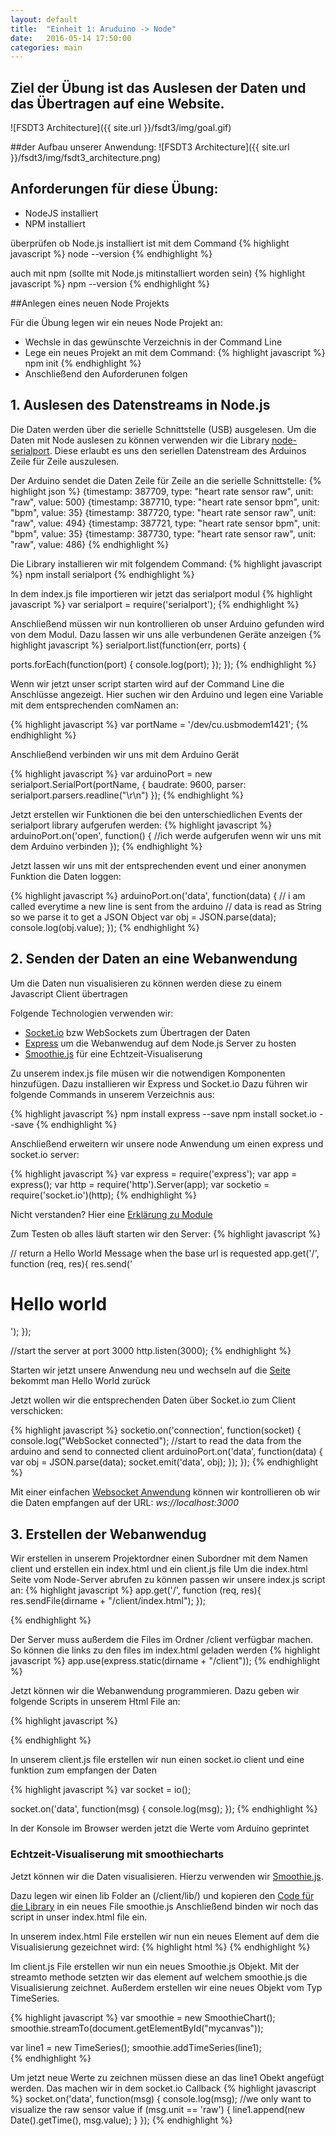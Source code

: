 ```yaml
---
layout: default
title:  "Einheit 1: Aruduino -> Node"
date:   2016-05-14 17:50:00
categories: main
---
```


## Ziel der Übung ist das Auslesen der Daten und das Übertragen auf eine Website.
![FSDT3 Architecture]({{ site.url }}/fsdt3/img/goal.gif)

##der Aufbau unserer Anwendung:
![FSDT3 Architecture]({{ site.url }}/fsdt3/img/fsdt3_architecture.png)


## Anforderungen für diese Übung:

* NodeJS installiert
* NPM installiert

überprüfen ob Node.js installiert ist mit dem Command
{% highlight javascript %}
  node --version
{% endhighlight %}  

auch mit npm (sollte mit Node.js mitinstalliert worden sein)
{% highlight javascript %}
  npm --version
{% endhighlight %}

##Anlegen eines neuen Node Projekts

Für die Übung legen wir ein neues Node Projekt an:

* Wechsle in das gewünschte Verzeichnis in der Command Line
* Lege ein neues Projekt an mit dem Command:
{% highlight javascript %}
  npm init
{% endhighlight %}
* Anschließend den Auforderunen folgen


## 1. Auslesen des Datenstreams in Node.js
Die Daten werden über die serielle Schnittstelle (USB) ausgelesen. Um die Daten mit Node auslesen zu können verwenden wir die Library [node-serialport]. Diese erlaubt es uns den seriellen Datenstream des Arduinos Zeile für Zeile auszulesen.

Der Arduino sendet die Daten Zeile für Zeile an die serielle Schnittstelle:
{% highlight json %}
{timestamp: 387709, type: "heart rate sensor raw", unit: "raw", value: 500}
{timestamp: 387710, type: "heart rate sensor bpm", unit: "bpm", value: 35}
{timestamp: 387720, type: "heart rate sensor raw", unit: "raw", value: 494}
{timestamp: 387721, type: "heart rate sensor bpm", unit: "bpm", value: 35}
{timestamp: 387730, type: "heart rate sensor raw", unit: "raw", value: 486}
{% endhighlight %}

Die Library installieren wir mit folgendem Command:
{% highlight javascript %}
  npm install serialport
{% endhighlight %}

In dem index.js file importieren wir jetzt das serialport modul
{% highlight javascript %}
  var serialport = require('serialport');
{% endhighlight %}

Anschließend müssen wir nun kontrollieren ob unser Arduino gefunden wird von dem Modul. Dazu lassen wir uns alle verbundenen Geräte anzeigen
{% highlight javascript %}
serialport.list(function(err, ports) {

  ports.forEach(function(port) {
      console.log(port);
  });
});
{% endhighlight %}

Wenn wir jetzt unser script starten wird auf der Command Line die Anschlüsse angezeigt.
Hier suchen wir den Arduino und legen eine Variable mit dem entsprechenden comNamen an:

{% highlight javascript %}
var portName = '/dev/cu.usbmodem1421';
{% endhighlight %}

Anschließend verbinden wir uns mit dem Arduino Gerät

{% highlight javascript %}
var arduinoPort = new serialport.SerialPort(portName, {
    baudrate: 9600,
    parser: serialport.parsers.readline("\r\n")
});
{% endhighlight %}

Jetzt erstellen wir Funktionen die bei den unterschiedlichen Events der serialport library aufgerufen werden:
{% highlight javascript %}
arduinoPort.on('open', function() {
  //ich werde aufgerufen wenn wir uns mit dem Arduino verbinden
});
{% endhighlight %}

Jetzt lassen wir uns mit der entsprechenden event und einer anonymen Funktion die Daten loggen:

{% highlight javascript %}
arduinoPort.on('data', function(data) {
      // i am called everytime a new line is sent from the arduino
      // data is read as String so we parse it to get a JSON Object
      var obj = JSON.parse(data);
      console.log(obj.value);
});
{% endhighlight %}

## 2. Senden der Daten an eine Webanwendung

Um die Daten nun visualisieren zu können werden diese zu einem Javascript Client übertragen

Folgende Technologien verwenden wir:

* [Socket.io] bzw WebSockets zum Übertragen der Daten
* [Express] um die Webanwendug auf dem Node.js Server zu hosten
* [Smoothie.js] für eine Echtzeit-Visualiserung

Zu unserem index.js file müsen wir die notwendigen Komponenten hinzufügen. Dazu installieren wir Express und Socket.io
Dazu führen wir folgende Commands in unserem Verzeichnis aus:

{% highlight javascript %}
npm install express --save
npm install socket.io --save
{% endhighlight %}  

Anschließend erweitern wir unsere node Anwendung um einen express und socket.io server:

{% highlight javascript %}
var express = require('express');
var app = express();
var http = require('http').Server(app);
var socketio = require('socket.io')(http);
{% endhighlight %}  

Nicht verstanden? Hier eine [Erklärung zu Module]

Zum Testen ob alles läuft starten wir den Server:
{% highlight javascript %}

// return a Hello World Message when the base url is requested
app.get('/', function (req, res){
    res.send('<h1>Hello world</h1>');
  });

//start the server at port 3000
http.listen(3000);
{% endhighlight %}

Starten wir jetzt unsere Anwendung neu und wechseln auf die [Seite] bekommt man Hello World zurück

Jetzt wollen wir die entsprechenden Daten über Socket.io zum Client verschicken:  

{% highlight javascript %}
socketio.on('connection', function(socket) {
    console.log("WebSocket connected");
    //start to read the data from the arduino and send to connected client
    arduinoPort.on('data', function(data) {
        var obj = JSON.parse(data);
          socket.emit('data', obj);
    });
});
{% endhighlight %}

Mit einer einfachen [Websocket Anwendung] können wir kontrollieren ob wir die Daten empfangen auf der URL: *ws://localhost:3000*


## 3. Erstellen der Webanwendug

Wir erstellen in unserem Projektordner einen Subordner mit dem Namen client und erstellen ein index.html und ein client.js file
Um die index.html Seite vom Node-Server abrufen zu können passen wir unsere index.js script an:
{% highlight javascript %}
app.get('/', function (req, res){
    res.sendFile(dirname + "/client/index.html");
  });

{% endhighlight %}

Der Server muss außerdem die Files im Ordner /client verfügbar machen. So können die links zu den files im index.html geladen werden
{% highlight javascript %}
app.use(express.static(dirname + "/client"));
{% endhighlight %}

Jetzt können wir die Webanwendung programmieren. Dazu geben wir folgende Scripts in unserem Html File an:

{% highlight javascript %}
<script src="/socket.io/socket.io.js"></script>
<script type="text/javascript" src="/client.js"></script>
{% endhighlight %}

In unserem client.js file erstellen wir nun einen socket.io client und eine funktion zum empfangen der Daten

{% highlight javascript %}
var socket = io();

socket.on('data', function(msg) {
    console.log(msg);
});
{% endhighlight %}

In der Konsole im Browser werden jetzt die Werte vom Arduino geprintet

### Echtzeit-Visualiserung mit smoothiecharts

Jetzt können wir die Daten visualisieren. Hierzu verwenden wir [Smoothie.js].

Dazu legen wir einen lib Folder an (/client/lib/) und kopieren den [Code für die Library] in ein neues File smoothie.js
Anschließend binden wir noch das script in unser index.html file ein.

In unserem index.html File erstellen wir nun ein neues Element auf dem die Visualisierung gezeichnet wird:
{% highlight html %}
    <canvas id="mycanvas" width="800" height="200"></canvas>
{% endhighlight %}


Im client.js File erstellen wir nun ein neues Smoothie.js Objekt. Mit der streamto methode setzten wir das element auf welchem  smoothie.js die Visualisierung zeichnet. Außerdem erstellen wir eine neues Objekt vom Typ TimeSeries.

{% highlight javascript %}
var smoothie = new SmoothieChart();
smoothie.streamTo(document.getElementById("mycanvas"));

var line1 = new TimeSeries();
smoothie.addTimeSeries(line1);   
{% endhighlight %}

Um jetzt neue Werte zu zeichnen müssen diese an das line1 Obekt angefügt werden. Das machen wir in dem socket.io Callback
{% highlight javascript %}
socket.on('data', function(msg) {
    console.log(msg);
    //we only want to visualize the raw sensor value
    if (msg.unit == 'raw') {
        line1.append(new Date().getTime(), msg.value);
    }
});
{% endhighlight %}






[node-serialport]: https://github.com/voodootikigod/node-serialport/
[Smoothie.js]: http://smoothiecharts.org/
[Express]: http://expressjs.com/
[Socket.io]: http://socket.io
[Seite]: http://localhost:3000/
[Websocket Anwendung]: http://www.websocket.org/echo.html
[Erklärung zu Module]: http://openmymind.net/2012/2/3/Node-Require-and-Exports/
[Code für die Library]: https://raw.githubusercontent.com/joewalnes/smoothie/master/smoothie.js
